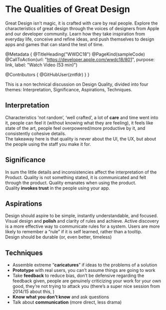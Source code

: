 # The Qualities of Great Design

Great Design isn’t magic, it is crafted with care by real people. Explore the characteristics of great design through the voices of designers from Apple and our developer community. Learn how they take inspiration from everyday life, conceive and refine ideas, and push themselves to design apps and games that can stand the test of time.

@Metadata {
   @TitleHeading("WWDC18")
   @PageKind(sampleCode)
   @CallToAction(url: "https://developer.apple.com/wwdc18/801", purpose: link, label: "Watch Video (53 min)")

   @Contributors {
      @GitHubUser(zntfdr)
   }
}



This is a non technical discussion on Design Quality, divided into four themes: Interpretation, Significance, Aspirations, Techniques.

## Interpretation

Characteristics ‘not random’, ‘well crafted’, a lot of **care** and time went into it, people can feel it (without knowing what they are feeling), it feels like state of the art, people feel overpowered/more productive by it, and consistently cohesive details.  
The takeaway here is that quality is never about the UI, the UX, but about the people using the staff you make it for.

## Significance

In sum the little details and inconsistencies affect the interpretation of the Product. Quality is not something stated, it is communicated and felt through the product. Quality emanates when using the product.  
Quality **invokes trust** in the people using your app.

## Aspirations

Design should aspire to be simple, instantly understandable, and focused. Visual design and **polish** and clarity of rules and achieve. Active discovery is a more effective way to communicate rules for a system. Users are more likely to remember a “rule” if it is self learned, rather than a tooltip.  
Design should be durable (or, even better, timeless)

## Techniques

- Assemble extreme “**caricatures**” if ideas to the problems of a solution
- **Prototype** with real users, you can’t assume things are going to work
- Take **feedback** to reduce bias, don’t be defensive regarding the feedback given, people are genuinely criticizing your work for your own good, they’re not trying to attack you (there’s a super nice session from 2014/15 about this, )
- **Know what you don’t know** and ask questions
- Talk about **communication** (more direct, less drama)